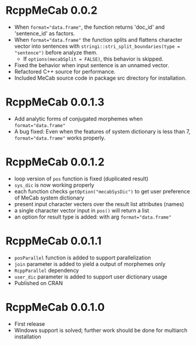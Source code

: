 # RcppMeCab 0.0.2

+ When `format="data.frame"`, the function returns 'doc_id' and 'sentence_id' as factors.
+ When `format="data.frame"` the function splits and flattens character vector into sentences with `stringi::stri_split_boundaries(type = "sentence")` before analyze them.
  + If `options(mecabSplit = FALSE)`, this behavior is skipped.
+ Fixed the behavior when input sentence is an unnamed vector.
+ Refactored C++ source for performance.
+ Included MeCab source code in package src directory for installation.

# RcppMeCab 0.0.1.3

+ Add analytic forms of conjugated morphemes when `format="data.frame"`
+ A bug fixed: Even when the features of system dictionary is less than 7, `format="data.frame"` works properly.

# RcppMeCab 0.0.1.2

+ loop version of `pos` function is fixed (duplicated result)
+ `sys_dic` is now working properly
+ each function checks `getOption("mecabSysDic")` to get user preference of MeCab system dictionary
+ present input character vecters over the result list attributes (names)
+ a single character vector input in `pos()` will return a list
+ an option for result type is added: with arg `format="data.frame"`

# RcppMeCab 0.0.1.1

+ `posParallel` function is added to support parallelization
+ `join` parameter is added to yield a output of morphemes only
+ `RcppParallel` dependency
+ `user_dic` parameter is added to support user dictionary usage
+ Published on CRAN

# RcppMeCab 0.0.1.0

+ First release
+ Windows support is solved; further work should be done for multiarch installation
